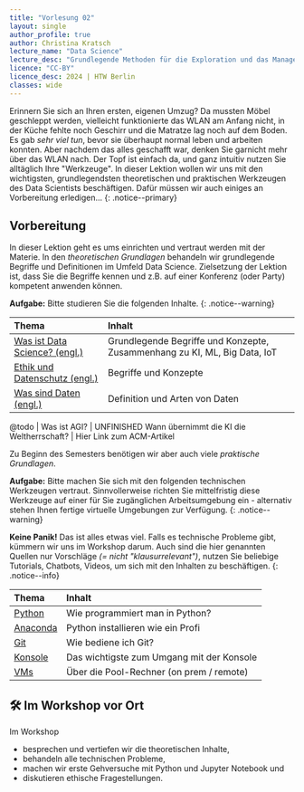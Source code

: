 ```yaml
---
title: "Vorlesung 02"
layout: single
author_profile: true
author: Christina Kratsch
lecture_name: "Data Science"
lecture_desc: "Grundlegende Methoden für die Exploration und das Management von Daten."
licence: "CC-BY"
licence_desc: 2024 | HTW Berlin 
classes: wide
---
```


Erinnern Sie sich an Ihren ersten, eigenen Umzug? Da mussten Möbel geschleppt werden, vielleicht funktionierte das WLAN am Anfang nicht, in der Küche fehlte noch Geschirr und die Matratze lag noch auf dem Boden. Es gab <em>sehr viel tun</em>, bevor sie überhaupt normal leben und arbeiten konnten. Aber nachdem das alles geschafft war, denken Sie garnicht mehr über das WLAN nach. Der Topf ist einfach da, und ganz intuitiv nutzen Sie alltäglich Ihre "Werkzeuge". In dieser Lektion wollen wir uns mit den wichtigsten, grundlegendsten theoretischen und praktischen Werkzeugen des Data Scientists beschäftigen. Dafür müssen wir auch einiges an Vorbereitung erledigen...
{: .notice--primary}

## Vorbereitung

In dieser Lektion geht es ums einrichten und vertraut werden mit der Materie. In den <em>theoretischen Grundlagen</em> behandeln wir grundlegende Begriffe und Definitionen im Umfeld Data Science. Zielsetzung der Lektion ist, dass Sie die Begriffe kennen und z.B. auf einer Konferenz (oder Party) kompetent anwenden können.

**Aufgabe:** Bitte studieren Sie die folgenden Inhalte.
{: .notice--warning} 


| Thema | Inhalt | 
| :------------- |  :---------- |
| [Was ist Data Science? (engl.)](/modules/01-defining-data-science/ds.md) |  Grundlegende Begriffe und Konzepte, Zusammenhang zu KI, ML, Big Data, IoT  | 
| [Ethik und Datenschutz (engl.)](/modules/02-ethics/ethics.md) |  Begriffe und Konzepte | 
| [Was sind Daten  (engl.)](/modules/03-defining-data/def_data.md) |  Definition und Arten von Daten  | 

@todo
| Was ist AGI? | UNFINISHED Wann übernimmt die KI die Weltherrschaft? | 
Hier Link zum ACM-Artikel

Zu Beginn des Semesters benötigen wir aber auch viele <em>praktische Grundlagen</em>.

**Aufgabe:** Bitte machen Sie sich mit den folgenden technischen Werkzeugen vertraut. Sinnvollerweise richten Sie mittelfristig diese Werkzeuge auf einer für Sie zugänglichen Arbeitsumgebung ein - alternativ stehen Ihnen fertige virtuelle Umgebungen zur Verfügung.
{: .notice--warning} 

**Keine Panik!** Das ist alles etwas viel. Falls es technische Probleme gibt, kümmern wir uns im Workshop darum. Auch sind die hier genannten Quellen nur Vorschläge *(= nicht "klausurrelevant")*, nutzen Sie beliebige Tutorials, Chatbots, Videos, um sich mit den Inhalten zu beschäftigen.
{: .notice--info} 

| Thema | Inhalt | 
|:------------- |  :---------- |
| [Python](/modules/howto-python/python.md) |  Wie programmiert man in Python? | 
| [Anaconda](/modules/howto-anaconda/anaconda.md) |  Python installieren wie ein Profi | 
| [Git](/modules/howto-git/git.md) |  Wie bediene ich Git? | 
| [Konsole](/modules/howto-console/console.md) | Das wichtigste zum Umgang mit der Konsole | 
| [VMs](/modules/howto-vm/vm.md) |  Über die Pool-Rechner (on prem / remote) |  


## 🛠 Im Workshop vor Ort

Im Workshop 
* besprechen und vertiefen wir die theoretischen Inhalte,
* behandeln alle technischen Probleme,
* machen wir erste Gehversuche mit Python und Jupyter Notebook und
* diskutieren ethische Fragestellungen.